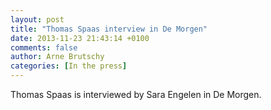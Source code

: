 ```yaml
---
layout: post
title: "Thomas Spaas interview in De Morgen"
date: 2013-11-23 21:43:14 +0100
comments: false
author: Arne Brutschy
categories: [In the press]
---
```

Thomas Spaas is interviewed by Sara Engelen in De Morgen.
